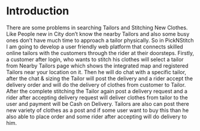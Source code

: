# Introduction
There are some problems in searching Tailors and Stitching New Clothes. Like People new in City 
don’t know the nearby Tailors and also some busy ones don’t have much time to approach a tailor 
physically. So in PickNStitch I am going to develop a user friendly web platform that connects 
skilled online tailors with the customers through the rider at their doorsteps. Firstly, a customer 
after login, who wants to stitch his clothes will select a tailor from Nearby Tailors page which 
shows the integrated map and registered Tailors near your location on it. Then he will do chat with 
a specific tailor, after the chat & sizing the Tailor will post the delivery and a rider accept the 
delivery order and will do the delivery of clothes from customer to Tailor. After the complete 
stitching the Tailor again post a delivery request and a rider after accepting delivery request will 
deliver clothes from tailor to the user and payment will be Cash on Delivery. Tailors are also can 
post there new variety of clothes as a post and if some user want to buy this than he also able to 
place order and some rider after accepting will do delivery to him.
